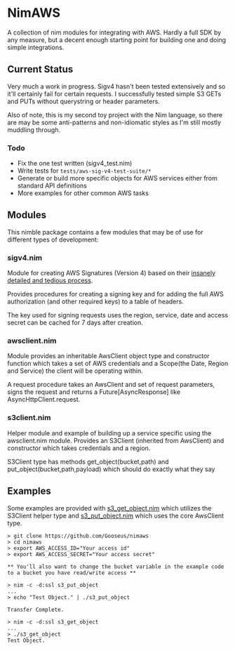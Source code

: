# NimAWS

A collection of nim modules for integrating with AWS.  Hardly a full SDK by any measure, but a decent enough starting point for building one and doing simple integrations.

## Current Status

Very much a work in progress.  Sigv4 hasn't been tested extensively and so it'll certainly fail for certain requests.  I successfully tested simple S3 GETs and PUTs without querystring or header parameters.

Also of note, this is my second toy project with the Nim language, so there are may be some anti-patterns and non-idiomatic styles as I'm still mostly muddling through.

### Todo

* Fix the one test written (sigv4_test.nim)
* Write tests for `tests/aws-sig-v4-test-suite/*`
* Generate or build more specific objects for AWS services either from standard API definitions
* More examples for other common AWS tasks

## Modules

This nimble package contains a few modules that may be of use for different types of development:

### sigv4.nim

Module for creating AWS Signatures (Version 4) based on their [insanely detailed and tedious process](http://docs.aws.amazon.com/general/latest/gr/signature-version-4.html).

Provides procedures for creating a signing key and for adding the full AWS authorization (and other required keys) to a table of headers.

The key used for signing requests uses the region, service, date and access secret can be cached for 7 days after creation.

### awsclient.nim

Module provides an inheritable AwsClient object type and constructor function which takes a set of AWS credentials and a Scope(the Date, Region and Service) the client will be operating within.

A request procedure takes an AwsClient and set of request parameters, signs the request and returns a Future[AsyncResponse] like  AsyncHttpClient.request.

### s3client.nim

Helper module and example of building up a service specific using the awsclient.nim module.  Provides an S3Client (inherited from AwsClient) and constructor which takes credentials and a region.

S3Client type has methods get_object(bucket,path) and put_object(bucket,path,payload) which should do exactly what they say

## Examples

Some examples are provided with [s3_get_object.nim](s3_get_object.nim) which utilizes the S3Client helper type and [s3_put_object.nim](./s3_put_object.nim) which uses the core AwsClient type.

```
> git clone https://github.com/Gooseus/nimaws
> cd nimaws
> export AWS_ACCESS_ID="Your access id"
> export AWS_ACCESS_SECRET="Your access secret"

** You'll also want to change the bucket variable in the example code to a bucket you have read/write access **

> nim -c -d:ssl s3_put_object
...
> echo "Test Object." | ./s3_put_object

Transfer Complete.

> nim -c -d:ssl s3_get_object
...
> ./s3_get_object
Test Object.

```

